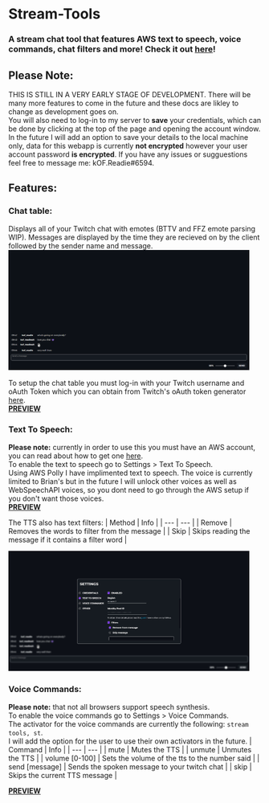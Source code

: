 # Stream-Tools
### A stream chat tool that features AWS text to speech, voice commands, chat filters and more! Check it out [here](http://readie.global-gaming.co/stream-tools/)!

## Please Note:
THIS IS STILL IN A VERY EARLY STAGE OF DEVELOPMENT. There will be many more features to come in the future and these docs are likley to change as development goes on.  
You will also need to log-in to my server to **save** your credentials, which can be done by clicking at the top of the page and opening the account window. In the future I will add an option to save your details to the local machine only, data for this webapp is currently **not encrypted** however your user account password **is encrypted**.
If you have any issues or sugguestions feel free to message me: kOF.Readie#6594.

## Features:
### Chat table:

Displays all of your Twitch chat with emotes (BTTV and FFZ emote parsing WIP). Messages are displayed by the time they are recieved on by the client followed by the sender name and message.  
<img src="./assets/chat.png" width="480">

To setup the chat table you must log-in with your Twitch username and oAuth Token which you can obtain from Twitch's oAuth token generator [here](https://twitchapps.com/tmi/).  
[**PREVIEW**](https://cdn.global-gaming.co/v/readie/stream-tools/open%20settings.mp4)

### Text To Speech:
**Please note:** currently in order to use this you must have an AWS account, you can read about how to get one [here](/AWS%20Setup.md).  
To enable the text to speech go to Settings > Text To Speech.  
Using AWS Polly I have implimented text to speech. The voice is currently limited to Brian's but in the future I will unlock other voices as well as WebSpeechAPI voices, so you dont need to go through the AWS setup if you don't want those voices.  
[**PREVIEW**](https://cdn.global-gaming.co/v/readie/stream-tools/tts.mp4)

The TTS also has text filters:
| Method | Info |
| --- | --- |
| Remove | Removes the words to filter from the message |
| Skip | Skips reading the message if it contains a filter word |

<img src="./assets/tts.png" width="480">

### Voice Commands:
**Please note:** that not all browsers support speech synthesis.  
To enable the voice commands go to Settings > Voice Commands.  
The activator for the voice commands are currently the following: `stream tools, st`.  
I will add the option for the user to use their own activators in the future.
| Command | Info |
| --- | --- |
| mute | Mutes the TTS |
| unmute | Unmutes the TTS |
| volume [0-100] | Sets the volume of the tts to the number said |
| send [message] | Sends the spoken message to your twitch chat |
| skip | Skips the current TTS message |

[**PREVIEW**](https://cdn.global-gaming.co/v/readie/stream-tools/vc.mp4)
